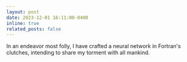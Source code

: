 ```yaml
---
layout: post
date: 2023-12-01 16:11:00-0400
inline: true
related_posts: false
---
```


In an endeavor most folly, I have crafted a neural network in Fortran's clutches, intending to share my torment with all mankind.